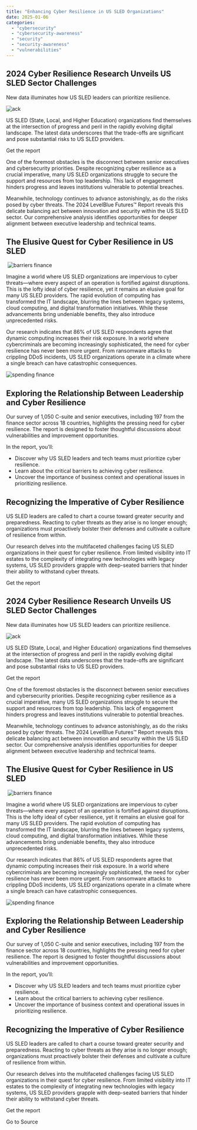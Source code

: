 ```yaml
---
title: "Enhancing Cyber Resilience in US SLED Organizations"
date: 2025-01-06
categories: 
  - "cybersecurity"
  - "cybersecurity-awareness"
  - "security"
  - "security-awareness"
  - "vulnerabilities"
---
```


## 2024 Cyber Resilience Research Unveils US SLED Sector Challenges

New data illuminates how US SLED leaders can prioritize resilience.

![ack](https://cyber.levelblue.com/m/63c7319985a67e44/original/sled-blog.jpg)

US SLED (State, Local, and Higher Education) organizations find themselves at the intersection of progress and peril in the rapidly evolving digital landscape. The latest data underscores that the trade-offs are significant and pose substantial risks to US SLED providers.

Get the report

One of the foremost obstacles is the disconnect between senior executives and cybersecurity priorities. Despite recognizing cyber resilience as a crucial imperative, many US SLED organizations struggle to secure the support and resources from top leadership. This lack of engagement hinders progress and leaves institutions vulnerable to potential breaches.

Meanwhile, technology continues to advance astonishingly, as do the risks posed by cyber threats. The 2024 LevelBlue Futures™ Report reveals this delicate balancing act between innovation and security within the US SLED sector. Our comprehensive analysis identifies opportunities for deeper alignment between executive leadership and technical teams.

## The Elusive Quest for Cyber Resilience in US SLED

 ![barriers finance](https://cyber.levelblue.com/m/728d060407369f0d/original/sled-blog-graph.jpg)

Imagine a world where US SLED organizations are impervious to cyber threats—where every aspect of an operation is fortified against disruptions. This is the lofty ideal of cyber resilience, yet it remains an elusive goal for many US SLED providers. The rapid evolution of computing has transformed the IT landscape, blurring the lines between legacy systems, cloud computing, and digital transformation initiatives. While these advancements bring undeniable benefits, they also introduce unprecedented risks.

Our research indicates that 86% of US SLED respondents agree that dynamic computing increases their risk exposure. In a world where cybercriminals are becoming increasingly sophisticated, the need for cyber resilience has never been more urgent. From ransomware attacks to crippling DDoS incidents, US SLED organizations operate in a climate where a single breach can have catastrophic consequences.

![spending finance](https://cyber.levelblue.com/m/7ad2d11ba84f6264/original/sled-blog-chart.jpg)

## Exploring the Relationship Between Leadership and Cyber Resilience

Our survey of 1,050 C-suite and senior executives, including 197 from the finance sector across 18 countries, highlights the pressing need for cyber resilience. The report is designed to foster thoughtful discussions about vulnerabilities and improvement opportunities.

In the report, you’ll:

- Discover why US SLED leaders and tech teams must prioritize cyber resilience.
- Learn about the critical barriers to achieving cyber resilience.
- Uncover the importance of business context and operational issues in prioritizing resilience.

## Recognizing the Imperative of Cyber Resilience

US SLED leaders are called to chart a course toward greater security and preparedness. Reacting to cyber threats as they arise is no longer enough; organizations must proactively bolster their defenses and cultivate a culture of resilience from within.

Our research delves into the multifaceted challenges facing US SLED organizations in their quest for cyber resilience. From limited visibility into IT estates to the complexity of integrating new technologies with legacy systems, US SLED providers grapple with deep-seated barriers that hinder their ability to withstand cyber threats.

Get the report

## 2024 Cyber Resilience Research Unveils US SLED Sector Challenges

New data illuminates how US SLED leaders can prioritize resilience.

![ack](https://cyber.levelblue.com/m/63c7319985a67e44/original/sled-blog.jpg)

US SLED (State, Local, and Higher Education) organizations find themselves at the intersection of progress and peril in the rapidly evolving digital landscape. The latest data underscores that the trade-offs are significant and pose substantial risks to US SLED providers.

Get the report

One of the foremost obstacles is the disconnect between senior executives and cybersecurity priorities. Despite recognizing cyber resilience as a crucial imperative, many US SLED organizations struggle to secure the support and resources from top leadership. This lack of engagement hinders progress and leaves institutions vulnerable to potential breaches.

Meanwhile, technology continues to advance astonishingly, as do the risks posed by cyber threats. The 2024 LevelBlue Futures™ Report reveals this delicate balancing act between innovation and security within the US SLED sector. Our comprehensive analysis identifies opportunities for deeper alignment between executive leadership and technical teams.

## The Elusive Quest for Cyber Resilience in US SLED

 ![barriers finance](https://cyber.levelblue.com/m/728d060407369f0d/original/sled-blog-graph.jpg)

Imagine a world where US SLED organizations are impervious to cyber threats—where every aspect of an operation is fortified against disruptions. This is the lofty ideal of cyber resilience, yet it remains an elusive goal for many US SLED providers. The rapid evolution of computing has transformed the IT landscape, blurring the lines between legacy systems, cloud computing, and digital transformation initiatives. While these advancements bring undeniable benefits, they also introduce unprecedented risks.

Our research indicates that 86% of US SLED respondents agree that dynamic computing increases their risk exposure. In a world where cybercriminals are becoming increasingly sophisticated, the need for cyber resilience has never been more urgent. From ransomware attacks to crippling DDoS incidents, US SLED organizations operate in a climate where a single breach can have catastrophic consequences.

![spending finance](https://cyber.levelblue.com/m/7ad2d11ba84f6264/original/sled-blog-chart.jpg)

## Exploring the Relationship Between Leadership and Cyber Resilience

Our survey of 1,050 C-suite and senior executives, including 197 from the finance sector across 18 countries, highlights the pressing need for cyber resilience. The report is designed to foster thoughtful discussions about vulnerabilities and improvement opportunities.

In the report, you’ll:

- Discover why US SLED leaders and tech teams must prioritize cyber resilience.
- Learn about the critical barriers to achieving cyber resilience.
- Uncover the importance of business context and operational issues in prioritizing resilience.

## Recognizing the Imperative of Cyber Resilience

US SLED leaders are called to chart a course toward greater security and preparedness. Reacting to cyber threats as they arise is no longer enough; organizations must proactively bolster their defenses and cultivate a culture of resilience from within.

Our research delves into the multifaceted challenges facing US SLED organizations in their quest for cyber resilience. From limited visibility into IT estates to the complexity of integrating new technologies with legacy systems, US SLED providers grapple with deep-seated barriers that hinder their ability to withstand cyber threats.

Get the report

Go to Source
